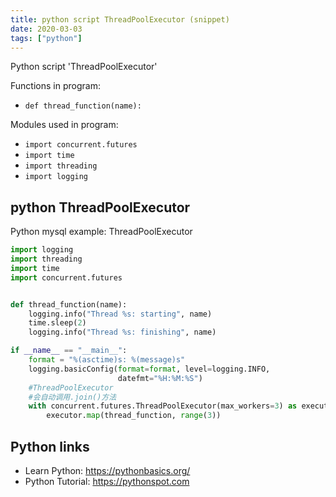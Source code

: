 ```yaml
---
title: python script ThreadPoolExecutor (snippet)
date: 2020-03-03
tags: ["python"]
---
```

Python script 'ThreadPoolExecutor'

Functions in program: 
* `def thread_function(name):`

Modules used in program: 
* `import concurrent.futures`
* `import time`
* `import threading`
* `import logging`

## python ThreadPoolExecutor

Python mysql example: ThreadPoolExecutor

```python
import logging
import threading
import time
import concurrent.futures


def thread_function(name):
    logging.info("Thread %s: starting", name)
    time.sleep(2)
    logging.info("Thread %s: finishing", name)

if __name__ == "__main__":
    format = "%(asctime)s: %(message)s"
    logging.basicConfig(format=format, level=logging.INFO,
                        datefmt="%H:%M:%S")
    #ThreadPoolExecutor
    #会自动调用.join()方法
    with concurrent.futures.ThreadPoolExecutor(max_workers=3) as executor:
        executor.map(thread_function, range(3))

```

## Python links

- Learn Python: https://pythonbasics.org/
- Python Tutorial: https://pythonspot.com
